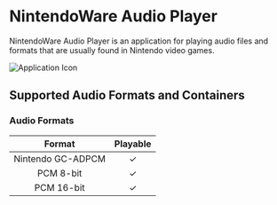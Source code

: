 # NintendoWare Audio Player
NintendoWare Audio Player is an application for playing audio files and formats that are usually found in Nintendo video games.

![Application Icon](https://raw.githubusercontent.com/Dan-Banfield/NintendoWare-Audio-Player/master/NintendoWare%20Audio%20Player/icon.ico)

## Supported Audio Formats and Containers
### Audio Formats

|Format|Playable|
|:-:|:-:|
|Nintendo GC-ADPCM|✓|
|PCM 8-bit|✓|
|PCM 16-bit|✓|
